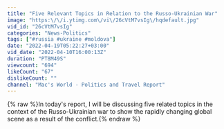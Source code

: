 ```yaml
---
title: "Five Relevant Topics in Relation to the Russo-Ukrainian War"
image: "https:\/\/i.ytimg.com\/vi\/26cVtM7vsIg\/hqdefault.jpg"
vid_id: "26cVtM7vsIg"
categories: "News-Politics"
tags: ["#russia #ukraine #moldova"]
date: "2022-04-19T05:22:27+03:00"
vid_date: "2022-04-10T16:00:13Z"
duration: "PT8M49S"
viewcount: "694"
likeCount: "67"
dislikeCount: ""
channel: "Mac's World - Politics and Travel Report"
---
```

{% raw %}In today's report, I will be discussing five related topics in the context of the Russo-Ukrainian war to show the rapidly changing global scene as a result of the conflict.{% endraw %}

